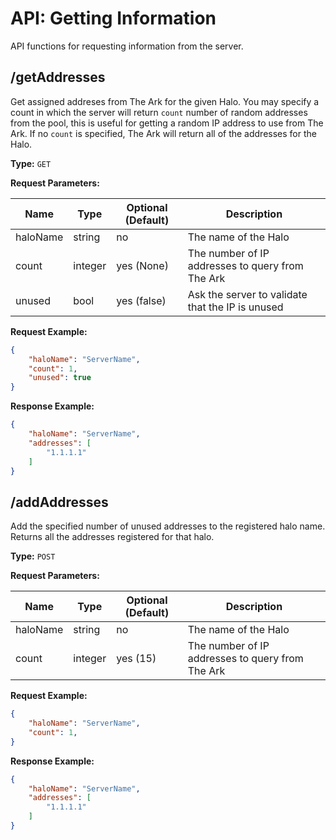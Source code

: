 # API: Getting Information
API functions for requesting information from the server.

## /getAddresses
Get assigned addreses from The Ark for the given Halo. You may specify a count in which the server will return `count`
number of random addresses from the pool, this is useful for getting a random IP address to use from The Ark.
If no `count` is specified, The Ark will return all of the addresses for the Halo.

__Type:__ `GET`

__Request Parameters:__

| Name     | Type     | Optional (Default) | Description                                    |
|----------|----------|--------------------|------------------------------------------------|
| haloName | string   | no                 | The name of the Halo                           |
|  count   | integer  | yes (None)         | The number of IP addresses to query from The Ark |
|  unused  | bool     | yes (false)        | Ask the server to validate that the IP is unused |

__Request Example:__
```json
{
    "haloName": "ServerName",
    "count": 1,
    "unused": true
}
```

__Response Example:__
```json
{
    "haloName": "ServerName",
    "addresses": [
        "1.1.1.1"
    ]
}
```


## /addAddresses
Add the specified number of unused addresses to the registered halo name. Returns all the addresses registered
for that halo.

__Type:__ `POST`

__Request Parameters:__

| Name     | Type     | Optional (Default) | Description                                    |
|----------|----------|--------------------|------------------------------------------------|
| haloName | string   | no                 | The name of the Halo                           |
|  count   | integer  | yes (15)           | The number of IP addresses to query from The Ark |

__Request Example:__
```json
{
    "haloName": "ServerName",
    "count": 1,
}
```

__Response Example:__
```json
{
    "haloName": "ServerName",
    "addresses": [
        "1.1.1.1"
    ]
}
```
